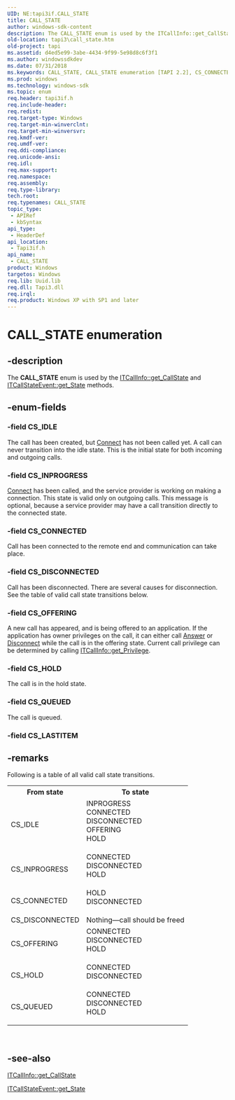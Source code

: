 ```yaml
---
UID: NE:tapi3if.CALL_STATE
title: CALL_STATE
author: windows-sdk-content
description: The CALL_STATE enum is used by the ITCallInfo::get_CallState and ITCallStateEvent::get_State methods.
old-location: tapi3\call_state.htm
old-project: tapi
ms.assetid: d4ed5e99-3abe-4434-9f99-5e98d8c6f3f1
ms.author: windowssdkdev
ms.date: 07/31/2018
ms.keywords: CALL_STATE, CALL_STATE enumeration [TAPI 2.2], CS_CONNECTED, CS_DISCONNECTED, CS_HOLD, CS_IDLE, CS_INPROGRESS, CS_OFFERING, CS_QUEUED, _tapi3_call_state, tapi3.call_state, tapi3if/CALL_STATE, tapi3if/CS_CONNECTED, tapi3if/CS_DISCONNECTED, tapi3if/CS_HOLD, tapi3if/CS_IDLE, tapi3if/CS_INPROGRESS, tapi3if/CS_OFFERING, tapi3if/CS_QUEUED
ms.prod: windows
ms.technology: windows-sdk
ms.topic: enum
req.header: tapi3if.h
req.include-header: 
req.redist: 
req.target-type: Windows
req.target-min-winverclnt: 
req.target-min-winversvr: 
req.kmdf-ver: 
req.umdf-ver: 
req.ddi-compliance: 
req.unicode-ansi: 
req.idl: 
req.max-support: 
req.namespace: 
req.assembly: 
req.type-library: 
tech.root: 
req.typenames: CALL_STATE
topic_type:
 - APIRef
 - kbSyntax
api_type:
 - HeaderDef
api_location:
 - Tapi3if.h
api_name:
 - CALL_STATE
product: Windows
targetos: Windows
req.lib: Uuid.lib
req.dll: Tapi3.dll
req.irql: 
req.product: Windows XP with SP1 and later
---
```


# CALL_STATE enumeration


## -description


The 
<b>CALL_STATE</b> enum is used by the 
<a href="https://msdn.microsoft.com/f7beb48f-d7d2-4a99-8e6a-6122059c9170">ITCallInfo::get_CallState</a> and 
<a href="https://msdn.microsoft.com/45e46b99-c65f-4296-9537-7fb7a4210727">ITCallStateEvent::get_State</a> methods.


## -enum-fields




### -field CS_IDLE

The call has been created, but 
<a href="https://msdn.microsoft.com/cc9a8bfd-14c0-459c-a911-325b73323c08">Connect</a> has not been called yet. A call can never transition into the idle state. This is the initial state for both incoming and outgoing calls.


### -field CS_INPROGRESS


<a href="https://msdn.microsoft.com/cc9a8bfd-14c0-459c-a911-325b73323c08">Connect</a> has been called, and the service provider is working on making a connection. This state is valid only on outgoing calls. This message is optional, because a service provider may have a call transition directly to the connected state.


### -field CS_CONNECTED

Call has been connected to the remote end and communication can take place.


### -field CS_DISCONNECTED

Call has been disconnected. There are several causes for disconnection. See the table of valid call state transitions below.


### -field CS_OFFERING

A new call has appeared, and is being offered to an application. If the application has owner privileges on the call, it can either call 
<a href="https://msdn.microsoft.com/81928cf7-082e-44e1-a631-a50a1f01ecec">Answer</a> or 
<a href="https://msdn.microsoft.com/b7d556fd-d3f5-4b93-96a9-cc5c58fb8a95">Disconnect</a> while the call is in the offering state. Current call privilege can be determined by calling 
<a href="https://msdn.microsoft.com/64a80fb6-b5bc-45c5-9f1d-a89ac95b9c53">ITCallInfo::get_Privilege</a>.


### -field CS_HOLD

The call is in the hold state.


### -field CS_QUEUED

The call is queued.


### -field CS_LASTITEM




## -remarks



Following is a table of all valid call state transitions.

<table>
<tr>
<th>From state</th>
<th>To state</th>
</tr>
<tr>
<td>CS_IDLE</td>
<td>
<dl>
<dt>INPROGRESS</dt>
<dt>CONNECTED</dt>
<dt>DISCONNECTED</dt>
<dt>OFFERING</dt>
<dt>HOLD</dt>
</dl>
</td>
</tr>
<tr>
<td>CS_INPROGRESS</td>
<td>
<dl>
<dt>CONNECTED</dt>
<dt>DISCONNECTED</dt>
<dt>HOLD</dt>
</dl>
</td>
</tr>
<tr>
<td>CS_CONNECTED</td>
<td>
<dl>
<dt>HOLD</dt>
<dt>DISCONNECTED</dt>
</dl>
</td>
</tr>
<tr>
<td>CS_DISCONNECTED</td>
<td>Nothing—call should be freed</td>
</tr>
<tr>
<td>CS_OFFERING</td>
<td>
<dl>
<dt>CONNECTED</dt>
<dt>DISCONNECTED</dt>
<dt>HOLD</dt>
</dl>
</td>
</tr>
<tr>
<td>CS_HOLD</td>
<td>
<dl>
<dt>CONNECTED</dt>
<dt>DISCONNECTED</dt>
</dl>
</td>
</tr>
<tr>
<td>CS_QUEUED</td>
<td>
<dl>
<dt>CONNECTED</dt>
<dt>DISCONNECTED</dt>
<dt>HOLD</dt>
</dl>
</td>
</tr>
</table>
 




## -see-also




<a href="https://msdn.microsoft.com/f7beb48f-d7d2-4a99-8e6a-6122059c9170">ITCallInfo::get_CallState</a>



<a href="https://msdn.microsoft.com/45e46b99-c65f-4296-9537-7fb7a4210727">ITCallStateEvent::get_State</a>
 

 

